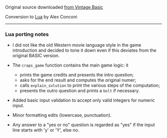 Original source downloaded [from Vintage Basic](http://www.vintage-basic.net/games.html)

Conversion to [Lua](https://www.lua.org/) by Alex Conconi

---

### Lua porting notes

- I did not like the old Western movie language style in the game introduction
and decided to tone it down even if this deviates from the original BASIC
version.

- The `craps_game` function contains the main game logic: it
  - prints the game credits and presents the intro question;
  - asks for the end result and computes the original numer;
  - calls `explain_solution` to print the various steps of the computation;
  - presents the outro question and prints a `bolt` if necessary.

- Added basic input validation to accept only valid integers for numeric input.

- Minor formatting edits (lowercase, punctuation).

- Any answer to a "yes or no" question is regarded as "yes" if the input line
starts with 'y' or 'Y', else no.
